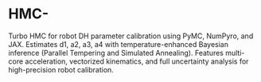 # HMC-
Turbo HMC for robot DH parameter calibration using PyMC, NumPyro, and JAX. Estimates d1, a2, a3, a4 with temperature-enhanced Bayesian inference (Parallel Tempering and Simulated Annealing). Features multi-core acceleration, vectorized kinematics, and full uncertainty analysis for high-precision robot calibration.
